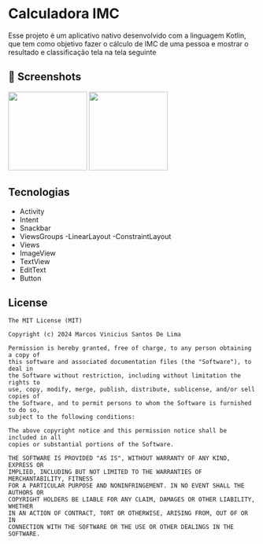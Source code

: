 # Calculadora IMC
Esse projeto é um aplicativo nativo desenvolvido com a linguagem Kotlin, que tem como objetivo fazer o cálculo de IMC de uma pessoa e mostrar o resultado e classificação tela
na tela seguinte

## :camera_flash: Screenshots
<!-- You can add more screenshots here if you like -->
<img src="https://github.com/user-attachments/assets/c43bc1c9-0c1f-494c-9c22-ff94f1173288" width="160"/>
<img src="https://github.com/user-attachments/assets/57a98eef-6c37-4db6-be69-e1e680c90b08" width="160"/>



## Tecnologias
- Activity
- Intent
- Snackbar
- ViewsGroups
    -LinearLayout
    -ConstraintLayout
- Views
- ImageView
- TextView
- EditText
- Button

## License
```
The MIT License (MIT)

Copyright (c) 2024 Marcos Vinicius Santos De Lima

Permission is hereby granted, free of charge, to any person obtaining a copy of
this software and associated documentation files (the "Software"), to deal in
the Software without restriction, including without limitation the rights to
use, copy, modify, merge, publish, distribute, sublicense, and/or sell copies of
the Software, and to permit persons to whom the Software is furnished to do so,
subject to the following conditions:

The above copyright notice and this permission notice shall be included in all
copies or substantial portions of the Software.

THE SOFTWARE IS PROVIDED "AS IS", WITHOUT WARRANTY OF ANY KIND, EXPRESS OR
IMPLIED, INCLUDING BUT NOT LIMITED TO THE WARRANTIES OF MERCHANTABILITY, FITNESS
FOR A PARTICULAR PURPOSE AND NONINFRINGEMENT. IN NO EVENT SHALL THE AUTHORS OR
COPYRIGHT HOLDERS BE LIABLE FOR ANY CLAIM, DAMAGES OR OTHER LIABILITY, WHETHER
IN AN ACTION OF CONTRACT, TORT OR OTHERWISE, ARISING FROM, OUT OF OR IN
CONNECTION WITH THE SOFTWARE OR THE USE OR OTHER DEALINGS IN THE SOFTWARE.
```
